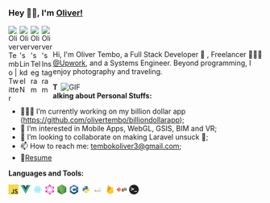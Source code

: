 ### Hey 👋🏽, I'm [Oliver!](https://neebak.tech) 

<a href="https://twitter.com/olivertembo">
  <img align="left" alt="Oliver Tembo | Twitter" width="22px" src="https://cdn.jsdelivr.net/npm/simple-icons@v3/icons/twitter.svg" />
</a>
<a href="https://www.linkedin.com/in/olivertembo">
  <img align="left" alt="Oliver's LinkdeIN" width="22px" src="https://cdn.jsdelivr.net/npm/simple-icons@v3/icons/linkedin.svg" />
</a>
<a href="https://t.me/neebak">
  <img align="left" alt="Oliver's Telegram" width="22px" src="https://cdn.jsdelivr.net/npm/simple-icons@v3/icons/telegram.svg" />
</a>
<a href="https://www.instagram.com/neebak/">
  <img align="left" alt="Oliver's Instagram" width="22px" src="https://cdn.jsdelivr.net/npm/simple-icons@v3/icons/instagram.svg" />
</a>


<br />
<br />

Hi, I'm Oliver Tembo, a Full Stack Developer 🚀 , Freelancer 👨🏽‍💻 [@Upwork](https://www.upwork.com/freelancers/olivertembo2/), and a Systems Engineer. Beyond programming, I enjoy photography and traveling.

  <img align="right" alt="GIF" width="400" src="https://img.etimg.com/thumb/msid-73134190,width-640,resizemode-4,imgsize-86125/handling-the-spacecraft.jpg" />
  
**Talking about Personal Stuffs:**

- 👨🏽‍💻 I’m currently working on my billion dollar app (https://github.com/olivertembo/billiondollarapp);
- 🌱 I’m interested in Mobile Apps, WebGL, GSIS, BIM and VR; 
- 👯 I’m looking to collaborate on making Laravel unsuck 🤝;
- 📫 How to reach me: tembokoliver3@gmail.com;
- 📝[Resume](https://drive.google.com/file/d/1z0xDTyJsWvCVJ809TwbIXA7ejLWaeSBW/view?usp=sharing)

**Languages and Tools:**  

<code><img height="20" src="https://raw.githubusercontent.com/github/explore/80688e429a7d4ef2fca1e82350fe8e3517d3494d/topics/javascript/javascript.png"></code>
<code><img height="20" src="https://raw.githubusercontent.com/github/explore/80688e429a7d4ef2fca1e82350fe8e3517d3494d/topics/vue/vue.png"></code>
<code><img height="20" src="https://raw.githubusercontent.com/github/explore/80688e429a7d4ef2fca1e82350fe8e3517d3494d/topics/react/react.png"></code>
<code><img height="20" src="https://raw.githubusercontent.com/github/explore/5c058a388828bb5fde0bcafd4bc867b5bb3f26f3/topics/graphql/graphql.png"></code>
<code><img height="20" src="https://raw.githubusercontent.com/github/explore/80688e429a7d4ef2fca1e82350fe8e3517d3494d/topics/nodejs/nodejs.png"></code>
<code><img height="20" src="https://raw.githubusercontent.com/github/explore/80688e429a7d4ef2fca1e82350fe8e3517d3494d/topics/cpp/cpp.png"></code>
<code><img height="20" src="https://raw.githubusercontent.com/github/explore/80688e429a7d4ef2fca1e82350fe8e3517d3494d/topics/python/python.png"></code>
<code><img height="20" src="https://raw.githubusercontent.com/github/explore/80688e429a7d4ef2fca1e82350fe8e3517d3494d/topics/mysql/mysql.png"></code>
<code><img height="20" src="https://raw.githubusercontent.com/github/explore/80688e429a7d4ef2fca1e82350fe8e3517d3494d/topics/firebase/firebase.png"></code>
<code><img height="20" src="https://raw.githubusercontent.com/github/explore/80688e429a7d4ef2fca1e82350fe8e3517d3494d/topics/git/git.png"></code>
<code><img height="20" src="https://raw.githubusercontent.com/github/explore/80688e429a7d4ef2fca1e82350fe8e3517d3494d/topics/terminal/terminal.png"></code>
